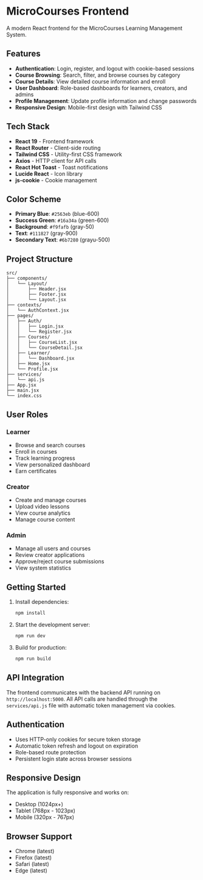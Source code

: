 # MicroCourses Frontend

A modern React frontend for the MicroCourses Learning Management System.

## Features

- **Authentication**: Login, register, and logout with cookie-based sessions
- **Course Browsing**: Search, filter, and browse courses by category
- **Course Details**: View detailed course information and enroll
- **User Dashboard**: Role-based dashboards for learners, creators, and admins
- **Profile Management**: Update profile information and change passwords
- **Responsive Design**: Mobile-first design with Tailwind CSS

## Tech Stack

- **React 19** - Frontend framework
- **React Router** - Client-side routing
- **Tailwind CSS** - Utility-first CSS framework
- **Axios** - HTTP client for API calls
- **React Hot Toast** - Toast notifications
- **Lucide React** - Icon library
- **js-cookie** - Cookie management

## Color Scheme

- **Primary Blue**: `#2563eb` (blue-600)
- **Success Green**: `#16a34a` (green-600)
- **Background**: `#f9fafb` (gray-50)
- **Text**: `#111827` (gray-900)
- **Secondary Text**: `#6b7280` (grayu-500)

## Project Structure

```
src/
├── components/
│   └── Layout/
│       ├── Header.jsx
│       ├── Footer.jsx
│       └── Layout.jsx
├── contexts/
│   └── AuthContext.jsx
├── pages/
│   ├── Auth/
│   │   ├── Login.jsx
│   │   └── Register.jsx
│   ├── Courses/
│   │   ├── CourseList.jsx
│   │   └── CourseDetail.jsx
│   ├── Learner/
│   │   └── Dashboard.jsx
│   ├── Home.jsx
│   └── Profile.jsx
├── services/
│   └── api.js
├── App.jsx
├── main.jsx
└── index.css
```

## User Roles

### Learner
- Browse and search courses
- Enroll in courses
- Track learning progress
- View personalized dashboard
- Earn certificates

### Creator
- Create and manage courses
- Upload video lessons
- View course analytics
- Manage course content

### Admin
- Manage all users and courses
- Review creator applications
- Approve/reject course submissions
- View system statistics

## Getting Started

1. Install dependencies:
   ```bash
   npm install
   ```

2. Start the development server:
   ```bash
   npm run dev
   ```

3. Build for production:
   ```bash
   npm run build
   ```

## API Integration

The frontend communicates with the backend API running on `http://localhost:5000`. All API calls are handled through the `services/api.js` file with automatic token management via cookies.

## Authentication

- Uses HTTP-only cookies for secure token storage
- Automatic token refresh and logout on expiration
- Role-based route protection
- Persistent login state across browser sessions

## Responsive Design

The application is fully responsive and works on:
- Desktop (1024px+)
- Tablet (768px - 1023px)
- Mobile (320px - 767px)

## Browser Support

- Chrome (latest)
- Firefox (latest)
- Safari (latest)
- Edge (latest)